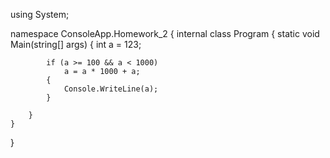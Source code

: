 using System;

namespace ConsoleApp.Homework_2
{
    internal class Program
    {
        static void Main(string[] args)
        {
            int a = 123;

            if (a >= 100 && a < 1000)
                a = a * 1000 + a;
            {
                Console.WriteLine(a);
            }
            
        }
    }
}




